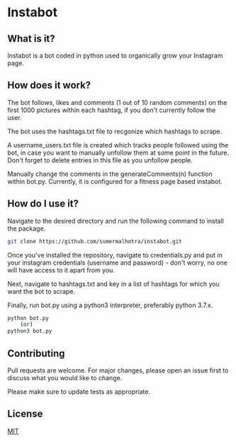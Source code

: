 # Instabot

## What is it?

Instabot is a bot coded in python used to organically grow your Instagram page.

## How does it work?

The bot follows, likes and comments (1 out of 10 random comments) on the first 1000 pictures within each hashtag,
if you don't currently follow the user. 

The bot uses the hashtags.txt file to recgonize which hashtags to scrape.

A username_users.txt file is created which tracks people followed using the bot,
in case you want to manually unfollow them at some point in the future. Don't 
forget to delete entries in this file as you unfollow people.

Manually change the comments in the generateComments(n) function within bot.py.  Currently, it is 
configured for a fitness page based instabot. 


## How do I use it?

Navigate to the desired directory and run the following command to install the package.

```bash
git clone https://github.com/sumermalhotra/instabot.git
```

Once you've installed the repository, navigate to credentials.py and put in your instagram credentials (username and password) - don't worry, no one will have access to it apart from you. 

Next, navigate to hashtags.txt and key in a list of hashtags for which you want the bot to scrape.

Finally, run bot.py using a python3 interpreter, preferably python 3.7.x.

```bash
python bot.py 
    (or)
python3 bot.py
```


## Contributing
Pull requests are welcome. For major changes, please open an issue first to discuss what you would like to change.

Please make sure to update tests as appropriate.

## License
[MIT](https://choosealicense.com/licenses/mit/)